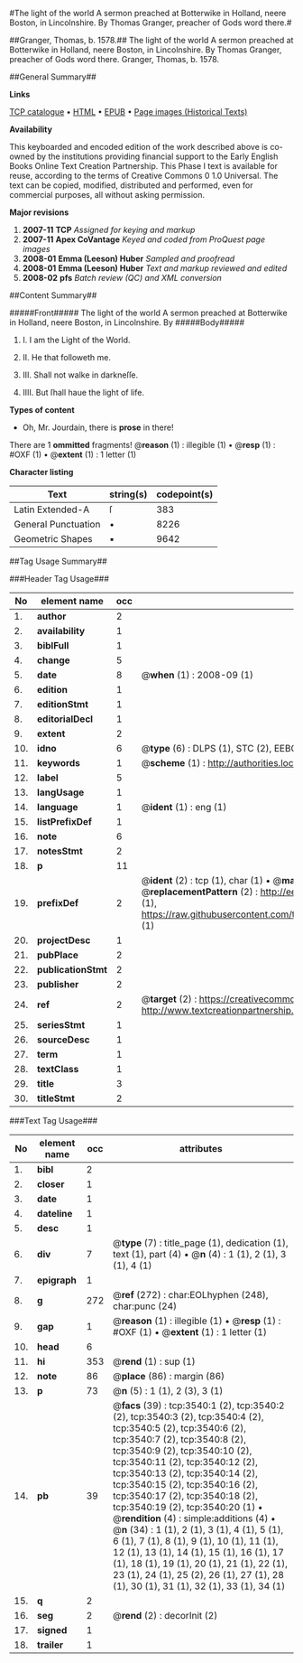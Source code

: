 #The light of the world A sermon preached at Botterwike in Holland, neere Boston, in Lincolnshire. By Thomas Granger, preacher of Gods word there.#

##Granger, Thomas, b. 1578.##
The light of the world A sermon preached at Botterwike in Holland, neere Boston, in Lincolnshire. By Thomas Granger, preacher of Gods word there.
Granger, Thomas, b. 1578.

##General Summary##

**Links**

[TCP catalogue](http://www.ota.ox.ac.uk/tcp/)  • 
[HTML](http://tei.it.ox.ac.uk/tcp/Texts-HTML/free/A02/A02032.html)  • 
[EPUB](http://tei.it.ox.ac.uk/tcp/Texts-EPUB/free/A02/A02032.epub) • 
[Page images (Historical Texts)](https://data.historicaltexts.jisc.ac.uk/view?pubId=eebo-99839141e&pageId=eebo-99839141e-3540-1)

**Availability**

This keyboarded and encoded edition of the
	       work described above is co-owned by the institutions
	       providing financial support to the Early English Books
	       Online Text Creation Partnership. This Phase I text is
	       available for reuse, according to the terms of Creative
	       Commons 0 1.0 Universal. The text can be copied,
	       modified, distributed and performed, even for
	       commercial purposes, all without asking permission.

**Major revisions**

1. __2007-11__ __TCP__ *Assigned for keying and markup*
1. __2007-11__ __Apex CoVantage__ *Keyed and coded from ProQuest page images*
1. __2008-01__ __Emma (Leeson) Huber__ *Sampled and proofread*
1. __2008-01__ __Emma (Leeson) Huber__ *Text and markup reviewed and edited*
1. __2008-02__ __pfs__ *Batch review (QC) and XML conversion*

##Content Summary##

#####Front#####
The light of the world A sermon preached at Botterwike in Holland, neere Boston, in Lincolnshire. By
#####Body#####

1. I. I am the Light of the World.

1. II. He that followeth me.

1. III. Shall not walke in darkneſſe.

1. IIII. But ſhall haue the light of life.

**Types of content**

  * Oh, Mr. Jourdain, there is **prose** in there!

There are 1 **ommitted** fragments! 
 @__reason__ (1) : illegible (1)  •  @__resp__ (1) : #OXF (1)  •  @__extent__ (1) : 1 letter (1)

**Character listing**


|Text|string(s)|codepoint(s)|
|---|---|---|
|Latin Extended-A|ſ|383|
|General Punctuation|•|8226|
|Geometric Shapes|▪|9642|

##Tag Usage Summary##

###Header Tag Usage###

|No|element name|occ|attributes|
|---|---|---|---|
|1.|__author__|2||
|2.|__availability__|1||
|3.|__biblFull__|1||
|4.|__change__|5||
|5.|__date__|8| @__when__ (1) : 2008-09 (1)|
|6.|__edition__|1||
|7.|__editionStmt__|1||
|8.|__editorialDecl__|1||
|9.|__extent__|2||
|10.|__idno__|6| @__type__ (6) : DLPS (1), STC (2), EEBO-CITATION (1), PROQUEST (1), VID (1)|
|11.|__keywords__|1| @__scheme__ (1) : http://authorities.loc.gov/ (1)|
|12.|__label__|5||
|13.|__langUsage__|1||
|14.|__language__|1| @__ident__ (1) : eng (1)|
|15.|__listPrefixDef__|1||
|16.|__note__|6||
|17.|__notesStmt__|2||
|18.|__p__|11||
|19.|__prefixDef__|2| @__ident__ (2) : tcp (1), char (1)  •  @__matchPattern__ (2) : ([0-9\-]+):([0-9IVX]+) (1), (.+) (1)  •  @__replacementPattern__ (2) : http://eebo.chadwyck.com/downloadtiff?vid=$1&page=$2 (1), https://raw.githubusercontent.com/textcreationpartnership/Texts/master/tcpchars.xml#$1 (1)|
|20.|__projectDesc__|1||
|21.|__pubPlace__|2||
|22.|__publicationStmt__|2||
|23.|__publisher__|2||
|24.|__ref__|2| @__target__ (2) : https://creativecommons.org/publicdomain/zero/1.0/ (1), http://www.textcreationpartnership.org/docs/. (1)|
|25.|__seriesStmt__|1||
|26.|__sourceDesc__|1||
|27.|__term__|1||
|28.|__textClass__|1||
|29.|__title__|3||
|30.|__titleStmt__|2||


###Text Tag Usage###

|No|element name|occ|attributes|
|---|---|---|---|
|1.|__bibl__|2||
|2.|__closer__|1||
|3.|__date__|1||
|4.|__dateline__|1||
|5.|__desc__|1||
|6.|__div__|7| @__type__ (7) : title_page (1), dedication (1), text (1), part (4)  •  @__n__ (4) : 1 (1), 2 (1), 3 (1), 4 (1)|
|7.|__epigraph__|1||
|8.|__g__|272| @__ref__ (272) : char:EOLhyphen (248), char:punc (24)|
|9.|__gap__|1| @__reason__ (1) : illegible (1)  •  @__resp__ (1) : #OXF (1)  •  @__extent__ (1) : 1 letter (1)|
|10.|__head__|6||
|11.|__hi__|353| @__rend__ (1) : sup (1)|
|12.|__note__|86| @__place__ (86) : margin (86)|
|13.|__p__|73| @__n__ (5) : 1 (1), 2 (3), 3 (1)|
|14.|__pb__|39| @__facs__ (39) : tcp:3540:1 (2), tcp:3540:2 (2), tcp:3540:3 (2), tcp:3540:4 (2), tcp:3540:5 (2), tcp:3540:6 (2), tcp:3540:7 (2), tcp:3540:8 (2), tcp:3540:9 (2), tcp:3540:10 (2), tcp:3540:11 (2), tcp:3540:12 (2), tcp:3540:13 (2), tcp:3540:14 (2), tcp:3540:15 (2), tcp:3540:16 (2), tcp:3540:17 (2), tcp:3540:18 (2), tcp:3540:19 (2), tcp:3540:20 (1)  •  @__rendition__ (4) : simple:additions (4)  •  @__n__ (34) : 1 (1), 2 (1), 3 (1), 4 (1), 5 (1), 6 (1), 7 (1), 8 (1), 9 (1), 10 (1), 11 (1), 12 (1), 13 (1), 14 (1), 15 (1), 16 (1), 17 (1), 18 (1), 19 (1), 20 (1), 21 (1), 22 (1), 23 (1), 24 (1), 25 (2), 26 (1), 27 (1), 28 (1), 30 (1), 31 (1), 32 (1), 33 (1), 34 (1)|
|15.|__q__|2||
|16.|__seg__|2| @__rend__ (2) : decorInit (2)|
|17.|__signed__|1||
|18.|__trailer__|1||
